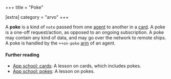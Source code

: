 +++
title = "Poke"

[extra]
category = "arvo"
+++

A **poke** is a kind of `note` passed from one
[agent](/reference/glossary/agent) to another in a
[card](/reference/glossary/card). A poke is a one-off request/action, as opposed
to an ongoing subscription. A poke may contain any kind of data, and may go over
the network to remote ships. A poke is handled by the `++on-poke`
[arm](/reference/glossary/arm) of an agent.

#### Further reading

- [App school: cards](/guides/core/app-school/5-cards): A lesson on cards,
  which includes pokes.
- [App school: pokes](/guides/core/app-school/6-pokes): A lesson on pokes.
